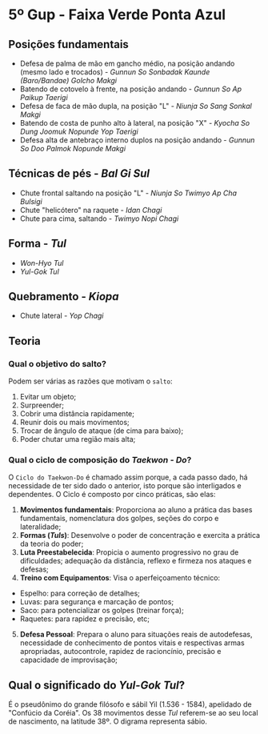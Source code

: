 # 5º Gup - Faixa Verde Ponta Azul

## Posições fundamentais

- Defesa de palma de mão em gancho médio, na posição andando (mesmo lado e trocados) - *Gunnun So Sonbadak Kaunde (Baro/Bandae) Golcho Makgi*
- Batendo de cotovelo à frente, na posição andando - *Gunnun So Ap Paikup Taerigi*
- Defesa de faca de mão dupla, na posição "L" - *Niunja So Sang Sonkal Makgi*
- Batendo de costa de punho alto à lateral, na posição "X" - *Kyocha So Dung Joomuk Nopunde Yop Taerigi*
- Defesa alta de antebraço interno duplos na posição andando - *Gunnun So Doo Palmok Nopunde Makgi*

## Técnicas de pés - *Bal Gi Sul*

- Chute frontal saltando na posição "L" - *Niunja So Twimyo Ap Cha Bulsigi*
- Chute "helicótero" na raquete - *Idan Chagi*
- Chute para cima, saltando - *Twimyo Nopi Chagi*

## Forma - *Tul*

- *Won-Hyo Tul*
- *Yul-Gok Tul*

## Quebramento - *Kiopa*

- Chute lateral - *Yop Chagi*

## Teoria

### Qual o objetivo do salto?

Podem ser várias as razões que motivam o `salto`:

1. Evitar um objeto;
2. Surpreender;
3. Cobrir uma distância rapidamente;
4. Reunir dois ou mais movimentos;
5. Trocar de ângulo de ataque (de cima para baixo);
6. Poder chutar uma região mais alta;

### Qual o ciclo de composição do *Taekwon - Do*?

O `Ciclo do Taekwon-Do` é chamado assim porque, a cada passo dado, há necessidade de ter sido dado o anterior, isto porque são interligados e dependentes. O Ciclo é composto por cinco práticas, são elas:

1. **Movimentos fundamentais**: Proporciona ao aluno a prática das bases fundamentais, nomenclatura dos golpes, seções do corpo e lateralidade;
2. **Formas (*Tuls*)**: Desenvolve o poder de concentração e exercita a prática da teoria do poder;
3. **Luta Preestabelecida**: Propicia o aumento progressivo no grau de dificuldades; adequação da distância, reflexo e firmeza nos ataques e defesas;
4. **Treino com Equipamentos**: Visa o aperfeiçoamento técnico:
- Espelho: para correção de detalhes;
- Luvas: para segurança e marcação de pontos;
- Saco: para potencializar os golpes (treinar força);
- Raquetes: para rapidez e precisão, etc;
5. **Defesa Pessoal**: Prepara o aluno para situações reais de autodefesas, necessidade de conhecimento de pontos vitais e respectivas armas apropriadas, autocontrole, rapidez de racioncínio, precisão e capacidade de improvisação;

## Qual o significado do *Yul-Gok Tul*?

É o pseudônimo do grande filósofo e sábil Yil (1.536 - 1584), apelidado de "Confúcio da Coréia". Os 38 movimentos desse *Tul* referem-se ao seu local de nascimento, na latitude 38º. O digrama representa sábio.
